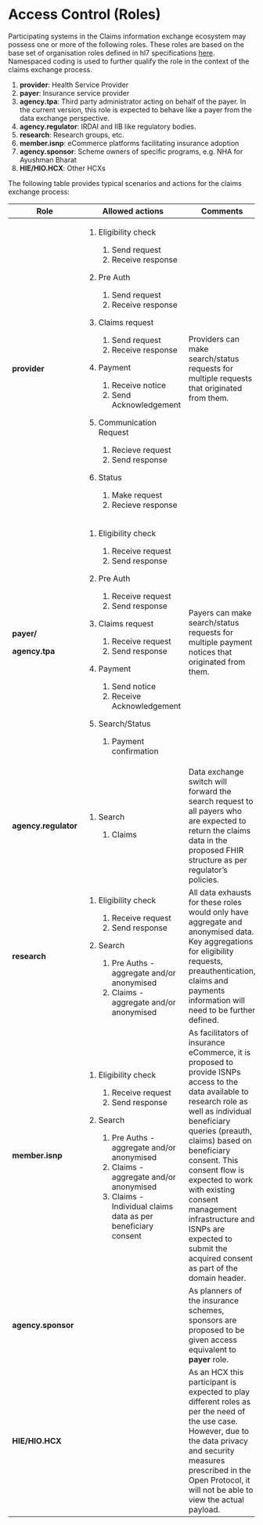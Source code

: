 # Access Control (Roles)

Participating systems in the Claims information exchange ecosystem may possess one or more of the following roles. These roles are based on the base set of organisation roles defined in hl7 specifications [here](https://www.hl7.org/fhir/valueset-organization-role.html). Namespaced coding is used to further qualify the role in the context of the claims exchange process.

1. **provider**: Health Service Provider
2. **payer**: Insurance service provider
3. **agency.tpa**: Third party administrator acting on behalf of the payer. In the current version, this role is expected to behave like a payer from the data exchange perspective.
4. **agency.regulator**: IRDAI and IIB like regulatory bodies.
5. **research**: Research groups, etc.
6. **member.isnp**: eCommerce platforms facilitating insurance adoption
7. **agency.sponsor**: Scheme owners of specific programs, e.g. NHA for Ayushman Bharat
8. **HIE/HIO.HCX**: Other HCXs

The following table provides typical scenarios and actions for the claims exchange process:

| **Role**                                                         | **Allowed actions**                                                                                                                                                                                                                                                                                                                                                                                                                                                                                                                | **Comments**                                                                                                                                                                                                                                                                                                                                                                              |
| ---------------------------------------------------------------- | ---------------------------------------------------------------------------------------------------------------------------------------------------------------------------------------------------------------------------------------------------------------------------------------------------------------------------------------------------------------------------------------------------------------------------------------------------------------------------------------------------------------------------------- | ----------------------------------------------------------------------------------------------------------------------------------------------------------------------------------------------------------------------------------------------------------------------------------------------------------------------------------------------------------------------------------------- |
| **provider**                                                     | <ol><li><p>Eligibility check</p><ol><li>Send request</li><li>Receive response</li></ol></li><li><p>Pre Auth</p><ol><li>Send request</li><li>Receive response</li></ol></li><li><p>Claims request</p><ol><li>Send request</li><li>Receive response</li></ol></li><li><p>Payment</p><ol><li>Receive notice</li><li>Send Acknowledgement</li></ol></li><li><p>Communication Request</p><ol><li>Recieve request</li><li>Send response</li></ol></li><li><p>Status</p><ol><li>Make request</li><li>Recieve response</li></ol></li></ol> | Providers can make search/status requests for multiple requests that originated from them.                                                                                                                                                                                                                                                                                                |
| <p><strong>payer/</strong></p><p><strong>agency.tpa</strong></p> | <ol><li><p>Eligibility check</p><ol><li>Receive request</li><li>Send response</li></ol></li><li><p>Pre Auth</p><ol><li>Receive request</li><li>Send response</li></ol></li><li><p>Claims request</p><ol><li>Receive request</li><li>Send response</li></ol></li><li><p>Payment</p><ol><li>Send notice</li><li>Receive Acknowledgement</li></ol></li><li><p>Search/Status</p><ol><li>Payment confirmation</li></ol></li></ol>                                                                                                       | Payers can make search/status requests for multiple payment notices that originated from them.                                                                                                                                                                                                                                                                                            |
| **agency.regulator**                                             | <ol><li><p>Search</p><ol><li>Claims</li></ol></li></ol>                                                                                                                                                                                                                                                                                                                                                                                                                                                                            | Data exchange switch will forward the search request to all payers who are expected to return the claims data in the proposed FHIR structure as per regulator’s policies.                                                                                                                                                                                                                 |
| **research**                                                     | <ol><li><p>Eligibility check</p><ol><li>Receive request</li><li>Send response</li></ol></li><li><p>Search</p><ol><li>Pre Auths - aggregate and/or anonymised</li><li>Claims - aggregate and/or anonymised</li></ol></li></ol>                                                                                                                                                                                                                                                                                                      | All data exhausts for these roles would only have aggregate and anonymised data. Key aggregations for eligibility requests, preauthentication, claims and payments information will need to be further defined.                                                                                                                                                                           |
| **member.isnp**                                                  | <ol><li><p>Eligibility check</p><ol><li>Receive request</li><li>Send response</li></ol></li><li><p>Search</p><ol><li>Pre Auths - aggregate and/or anonymised</li><li>Claims - aggregate and/or anonymised</li><li>Claims - Individual claims data as per beneficiary consent</li></ol></li></ol>                                                                                                                                                                                                                                   | As facilitators of insurance eCommerce, it is proposed to provide ISNPs access to the data available to research role as well as individual beneficiary queries (preauth, claims) based on beneficiary consent. This consent flow is expected to work with existing consent management infrastructure and ISNPs are expected to submit the acquired consent as part of the domain header. |
| **agency.sponsor**                                               |                                                                                                                                                                                                                                                                                                                                                                                                                                                                                                                                    | As planners of the insurance schemes, sponsors are proposed to be given access equivalent to **payer** role.                                                                                                                                                                                                                                                                              |
| **HIE/HIO.HCX**                                                  |                                                                                                                                                                                                                                                                                                                                                                                                                                                                                                                                    | As an HCX this participant is expected to play different roles as per the need of the use case. However, due to the data privacy and security measures prescribed in the Open Protocol, it will not be able to view the actual payload.                                                                                                                                                   |
